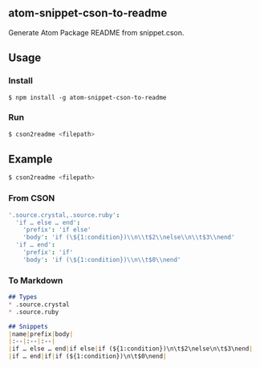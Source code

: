 ## atom-snippet-cson-to-readme
Generate Atom Package README from snippet.cson.

## Usage
### Install
```shell
$ npm install -g atom-snippet-cson-to-readme
```

### Run
```bash
$ cson2readme <filepath>
```

## Example
```bash
$ cson2readme <filepath>
```

### From CSON
```coffee
'.source.crystal,.source.ruby':
  'if … else … end':
    'prefix': 'if else'
    'body': 'if (\${1:condition})\\n\\t$2\\nelse\\n\\t$3\\nend'
  'if … end':
    'prefix': 'if'
    'body': 'if (\${1:condition})\\n\\t$0\\nend'
```

### To Markdown
```markdown
## Types
* .source.crystal
* .source.ruby

## Snippets
|name|prefix|body|
|:--|:--|:--|
|if … else … end|if else|if (${1:condition})\n\t$2\nelse\n\t$3\nend|
|if … end|if|if (${1:condition})\n\t$0\nend|
```

